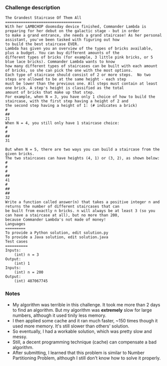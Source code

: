 ### Challenge description
```
The Grandest Staircase Of Them All
==================================
With her LAMBCHOP doomsday device finished, Commander Lambda is preparing for her debut on the galactic stage - but in order
to make a grand entrance, she needs a grand staircase! As her personal assistant, you've been tasked with figuring out how
to build the best staircase EVER.
Lambda has given you an overview of the types of bricks available, plus a budget. You can buy different amounts of the
different types of bricks (for example, 3 little pink bricks, or 5 blue lace bricks). Commander Lambda wants to know
how many different types of staircases can be built with each amount of bricks, so she can pick the one with the most options.
Each type of staircase should consist of 2 or more steps.  No two steps are allowed to be at the same height - each step
must be lower than the previous one. All steps must contain at least one brick. A step's height is classified as the total
amount of bricks that make up that step.
For example, when N = 3, you have only 1 choice of how to build the staircase, with the first step having a height of 2 and
the second step having a height of 1: (# indicates a brick)
#
##
21
When N = 4, you still only have 1 staircase choice:
#
#
##
31

But when N = 5, there are two ways you can build a staircase from the given bricks.
The two staircases can have heights (4, 1) or (3, 2), as shown below:
#
#
#
##
41
#
##
##
32
Write a function called answer(n) that takes a positive integer n and returns the number of different staircases that can
be built from exactly n bricks. n will always be at least 3 (so you can have a staircase at all), but no more than 200,
because Commander Lambda's not made of money!
Languages
=========
To provide a Python solution, edit solution.py
To provide a Java solution, edit solution.java
Test cases
==========
Inputs:
    (int) n = 3
Output:
    (int) 1
Inputs:
    (int) n = 200
Output:
    (int) 487067745
```

### Notes

+ My algorithm was terrible in this challenge. It took me more than 2 days to find an algorithm. But my algorithm was
**extremely** slow for large numbers, although it used tinily less memory.
+ I then applied some cache and it ran much faster, ~150 times though it used more memory. It's still slower than others' solution.
+ So eventually, I had a workable solution, which was pretty slow and messy.
+ Still, a decent programming technique (cache) can compensate a bad algorithm.
+ After submitting, I learned that this problem is similar to Number Partitioning Problem, although I still don't know
how to solve it properly.
